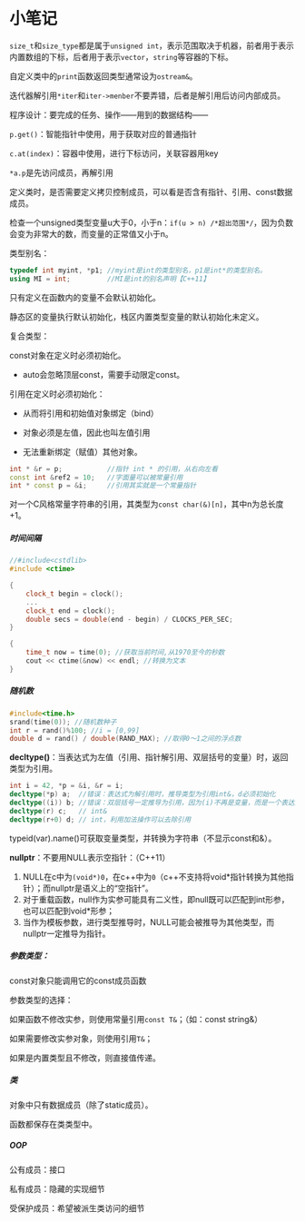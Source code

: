 # 小笔记

`size_t`和`size_type`都是属于`unsigned int`，表示范围取决于机器，前者用于表示内置数组的下标，后者用于表示`vector`，`string`等容器的下标。

自定义类中的`print`函数返回类型通常设为`ostream&`。

迭代器解引用`*iter`和`iter->menber`不要弄错，后者是解引用后访问内部成员。

程序设计：要完成的任务、操作——用到的数据结构——

`p.get()`：智能指针中使用，用于获取对应的普通指针

`c.at(index)`：容器中使用，进行下标访问，关联容器用key

`*a.p`是先访问成员，再解引用

定义类时，是否需要定义拷贝控制成员，可以看是否含有指针、引用、const数据成员。



检查一个unsigned类型变量u大于0，小于n：`if(u > n) /*超出范围*/`，因为负数会变为非常大的数，而变量的正常值又小于n。



类型别名：

```c++
typedef int myint, *p1;	//myint是int的类型别名，p1是int*的类型别名。
using MI = int;			//MI是int的别名声明【C++11】
```



只有定义在函数内的变量不会默认初始化。

静态区的变量执行默认初始化，栈区内置类型变量的默认初始化未定义。



复合类型：

const对象在定义时必须初始化。

- auto会忽略顶层const，需要手动限定const。

引用在定义时必须初始化：

- 从而将引用和初始值对象绑定（bind）
- 对象必须是左值，因此也叫左值引用

- 无法重新绑定（赋值）其他对象。

```c++
int * &r = p;			//指针 int * 的引用，从右向左看
const int &ref2 = 10;	//字面量可以被常量引用
int * const p = &i;		//引用其实就是一个常量指针
```

对一个C风格常量字符串的引用，其类型为`const char(&)[n]`，其中n为总长度+1。



##### 时间间隔

```c++
//#include<cstdlib>
#include <ctime>

{
    clock_t begin = clock();
    ...
    clock_t end = clock();
    double secs = double(end - begin) / CLOCKS_PER_SEC;
}

{
    time_t now = time(0); //获取当前时间,从1970至今的秒数
    cout << ctime(&now) << endl; //转换为文本
}
```



##### 随机数

```c++
#include<time.h>
srand(time(0)); //随机数种子
int r = rand()%100; //i = [0,99]
double d = rand() / double(RAND_MAX); //取得0～1之间的浮点数
```







**decltype()**：当表达式为左值（引用、指针解引用、双层括号的变量）时，返回类型为引用。

```c++
int i = 42, *p = &i, &r = i;
decltype(*p) a;  //错误：表达式为解引用时，推导类型为引用int&，d必须初始化
decltype((i)) b; //错误：双层括号一定推导为引用，因为(i)不再是变量，而是一个表达式，而(i)是一个左值表达式，所以返回引用，必须初始化
decltype(r) c;   // int&
decltype(r+0) d; // int，利用加法操作可以去除引用
```

typeid(var).name()可获取变量类型，并转换为字符串（不显示const和&）。



**nullptr**：不要用NULL表示空指针：（C++11）

1. NULL在c中为`(void*)0`，在c++中为`0`（c++不支持将void*指针转换为其他指针）；而nullptr是语义上的“空指针”。
2. 对于重载函数，null作为实参可能具有二义性，即null既可以匹配到int形参，也可以匹配到void*形参；
3. 当作为模板参数，进行类型推导时，NULL可能会被推导为其他类型，而nullptr一定推导为指针。

##### 参数类型：

const对象只能调用它的const成员函数

参数类型的选择：

如果函数不修改实参，则使用常量引用`const T&`；（如：const string&）

如果需要修改实参对象，则使用引用`T&`；

如果是内置类型且不修改，则直接值传递。

##### 类

对象中只有数据成员（除了static成员）。

函数都保存在类类型中。

##### OOP

公有成员：接口

私有成员：隐藏的实现细节

受保护成员：希望被派生类访问的细节